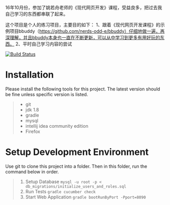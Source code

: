 16年10月份，参加了姚若舟老师的《现代网页开发》课程，受益良多，把过去我自己学习的东西都串联了起来。

这个项目是个人的练习项目，主要目的如下：
1、跟着《现代网页开发课程》的示例项目bbuddy（https://github.com/nerds-odd-e/bbuddy）仔细地做一遍，再深理解，并且bbuddy本身也一直在不断更新，可以从中学习到更多有用好玩的东西。
2、平时自己学习内容的尝试

[![Build Status](https://travis-ci.org/ZhangColin/modern.svg?branch=master)](https://travis-ci.org/ZhangColin/modern)

# Installation
Please install the following tools for this project. The latest version should be fine unless specific version is listed.
>* git
>* jdk 1.8
>* gradle
>* mysql
>* intellij idea community edition
>* Firefox

# Setup Development Environment
Use git to clone this project into a folder. Then in this folder, run the command below in order.
>1. Setup Database
`mysql -u root -p < db_migrations/initialize_users_and_roles.sql`
>2. Run Tests
`gradle cucumber check`
>3. Start Web Application
`gradle bootRunByPort -Pport=8090`